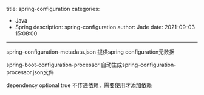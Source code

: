 title: spring-configuration
categories:
  - Java
  - Spring
description: spring-configuration
author: Jade
date: 2021-09-03 15:08:00
---

spring-configuration-metadata.json
	提供spring configuration元数据
	
spring-boot-configuration-processor
	自动生成spring-configuration-processor.json文件

dependency optional true
	不传递依赖，需要使用才添加依赖
